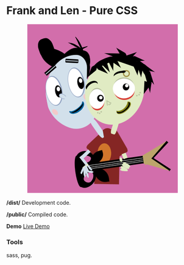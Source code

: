 # Frank and Len - Pure CSS

<p align="center" class="bg">
  <a href="https://github.com/madelynarana/pure_css/tree/master/frank_len"><img src="./src/img/franklen.png" /></a>
</p>

<b>/dist/</b> Development code.

<b>/public/</b> Compiled code.

<b>Demo</b> <a href="https://madelynarana.github.io/pure_css/frank_len/public/" target="_blank">Live Demo</a>

### Tools

sass, pug.


